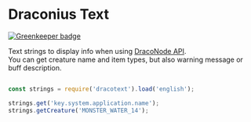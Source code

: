 # Draconius Text

[![Greenkeeper badge](https://badges.greenkeeper.io/dracoapi/dracotext.svg)](https://greenkeeper.io/)

Text strings to display info when using [DracoNode API](https://github.com/dracoapi/nodedracoapi).  
You can get creature name and item types, but also warning message or buff description.  

```javascript

const strings = require('dracotext').load('english');

strings.get('key.system.application.name');
strings.getCreature('MONSTER_WATER_14');

```